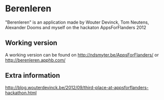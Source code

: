 Berenleren
==========
"Berenleren" is an application made by Wouter Devinck, Tom Neutens, Alexander Dooms and myself on the hackaton AppsForFlanders 2012

Working version
---------------
A working version can be found on http://ndsmyter.be/AppsForFlanders/ or http://berenleren.apphb.com/

Extra information
-----------------
http://blog.wouterdevinck.be/2012/09/third-place-at-appsforflanders-hackathon.html